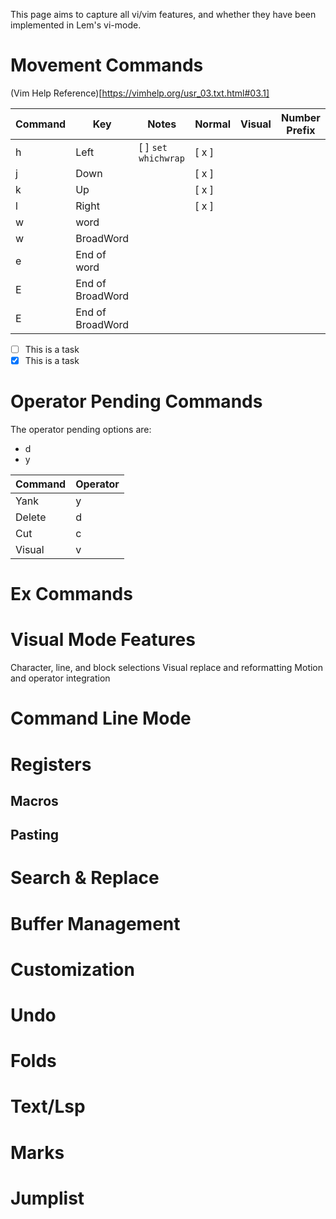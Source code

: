 This page aims to capture all vi/vim features, and whether they have been implemented in Lem's vi-mode.

# Movement Commands

(Vim Help Reference)[https://vimhelp.org/usr_03.txt.html#03.1]

| Command | Key              | Notes               | Normal | Visual | Number Prefix |
| ------- | ---------------- | ------------------- | ------ | ------ | ------------- |
| h       | Left             | [ ] `set whichwrap` | [ x ]  |        |               |
| j       | Down             |                     | [ x ]  |        |               |
| k       | Up               |                     | [ x ]  |        |               |
| l       | Right            |                     | [ x ]  |        |               |
| w       | word             |                     |        |        |               |
| w       | BroadWord        |                     |        |        |               |
| e       | End of word      |                     |        |        |               |
| E       | End of BroadWord |                     |        |        |               |
| E       | End of BroadWord |                     |        |        |               |

 - [ ] This is a task
 - [x] This is a task
# Operator Pending Commands

The operator pending options are:
 - d
 - y

| Command | Operator |
|---------|----------|
| Yank    | y        |
| Delete  | d        |
| Cut     | c        |
| Visual  | v        |
# Ex Commands

# Visual Mode Features

Character, line, and block selections
Visual replace and reformatting
Motion and operator integration    

# Command Line Mode
# Registers
## Macros
## Pasting

# Search & Replace
# Buffer Management
# Customization
# Undo

# Folds
# Text/Lsp

# Marks
# Jumplist
